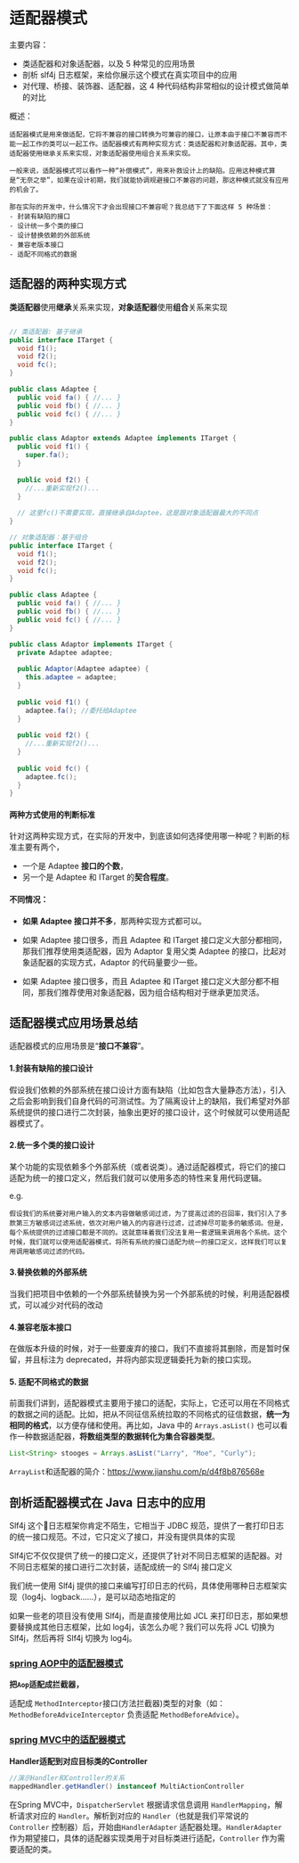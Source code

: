 # 适配器模式

主要内容：

- 类适配器和对象适配器，以及 5 种常见的应用场景
- 剖析 slf4j 日志框架，来给你展示这个模式在真实项目中的应用
- 对代理、桥接、装饰器、适配器，这 4 种代码结构非常相似的设计模式做简单的对比



概述：

```
适配器模式是用来做适配，它将不兼容的接口转换为可兼容的接口，让原本由于接口不兼容而不能一起工作的类可以一起工作。适配器模式有两种实现方式：类适配器和对象适配器。其中，类适配器使用继承关系来实现，对象适配器使用组合关系来实现。

一般来说，适配器模式可以看作一种“补偿模式”，用来补救设计上的缺陷。应用这种模式算是“无奈之举”，如果在设计初期，我们就能协调规避接口不兼容的问题，那这种模式就没有应用的机会了。

那在实际的开发中，什么情况下才会出现接口不兼容呢？我总结下了下面这样 5 种场景：
- 封装有缺陷的接口
- 设计统一多个类的接口
- 设计替换依赖的外部系统
- 兼容老版本接口
- 适配不同格式的数据
```





## 适配器的两种实现方式

**类适配器**使用**继承**关系来实现，**对象适配器**使用**组合**关系来实现

```java

// 类适配器: 基于继承
public interface ITarget {
  void f1();
  void f2();
  void fc();
}

public class Adaptee {
  public void fa() { //... }
  public void fb() { //... }
  public void fc() { //... }
}

public class Adaptor extends Adaptee implements ITarget {
  public void f1() {
    super.fa();
  }
  
  public void f2() {
    //...重新实现f2()...
  }
  
  // 这里fc()不需要实现，直接继承自Adaptee，这是跟对象适配器最大的不同点
}

// 对象适配器：基于组合
public interface ITarget {
  void f1();
  void f2();
  void fc();
}

public class Adaptee {
  public void fa() { //... }
  public void fb() { //... }
  public void fc() { //... }
}

public class Adaptor implements ITarget {
  private Adaptee adaptee;
  
  public Adaptor(Adaptee adaptee) {
    this.adaptee = adaptee;
  }
  
  public void f1() {
    adaptee.fa(); //委托给Adaptee
  }
  
  public void f2() {
    //...重新实现f2()...
  }
  
  public void fc() {
    adaptee.fc();
  }
}
```

#### 两种方式使用的判断标准

针对这两种实现方式，在实际的开发中，到底该如何选择使用哪一种呢？判断的标准主要有两个，

- 一个是 Adaptee **接口的个数**，
- 另一个是 Adaptee 和 ITarget 的**契合程度**。

#### 不同情况：

- **如果 Adaptee 接口并不多**，那两种实现方式都可以。

- 如果 Adaptee 接口很多，而且 Adaptee 和 ITarget 接口定义大部分都相同，那我们推荐使用类适配器，因为 Adaptor 复用父类 Adaptee 的接口，比起对象适配器的实现方式，Adaptor 的代码量要少一些。

- 如果 Adaptee 接口很多，而且 Adaptee 和 ITarget 接口定义大部分都不相同，那我们推荐使用对象适配器，因为组合结构相对于继承更加灵活。



## 适配器模式应用场景总结

适配器模式的应用场景是“**接口不兼容**”。

#### 1.封装有缺陷的接口设计

假设我们依赖的外部系统在接口设计方面有缺陷（比如包含大量静态方法），引入之后会影响到我们自身代码的可测试性。为了隔离设计上的缺陷，我们希望对外部系统提供的接口进行二次封装，抽象出更好的接口设计，这个时候就可以使用适配器模式了。

#### 2.统一多个类的接口设计

某个功能的实现依赖多个外部系统（或者说类）。通过适配器模式，将它们的接口适配为统一的接口定义，然后我们就可以使用多态的特性来复用代码逻辑。

e.g.

```
假设我们的系统要对用户输入的文本内容做敏感词过滤，为了提高过滤的召回率，我们引入了多款第三方敏感词过滤系统，依次对用户输入的内容进行过滤，过滤掉尽可能多的敏感词。但是，每个系统提供的过滤接口都是不同的。这就意味着我们没法复用一套逻辑来调用各个系统。这个时候，我们就可以使用适配器模式，将所有系统的接口适配为统一的接口定义，这样我们可以复用调用敏感词过滤的代码。
```

#### 3.替换依赖的外部系统

当我们把项目中依赖的一个外部系统替换为另一个外部系统的时候，利用适配器模式，可以减少对代码的改动

#### 4.兼容老版本接口

在做版本升级的时候，对于一些要废弃的接口，我们不直接将其删除，而是暂时保留，并且标注为 deprecated，并将内部实现逻辑委托为新的接口实现。

#### 5. 适配不同格式的数据

前面我们讲到，适配器模式主要用于接口的适配，实际上，它还可以用在不同格式的数据之间的适配。比如，把从不同征信系统拉取的不同格式的征信数据，**统一为相同的格式**，以方便存储和使用。再比如，Java 中的 `Arrays.asList()` 也可以看作一种数据适配器，**将数组类型的数据转化为集合容器类型**。

```java
List<String> stooges = Arrays.asList("Larry", "Moe", "Curly");
```

`ArrayList`和适配器的简介：<https://www.jianshu.com/p/d4f8b876568e>



## 剖析适配器模式在 Java 日志中的应用

Slf4j 这个日志框架你肯定不陌生，它相当于 JDBC 规范，提供了一套打印日志的统一接口规范。不过，它只定义了接口，并没有提供具体的实现

Slf4j它不仅仅提供了统一的接口定义，还提供了针对不同日志框架的适配器。对不同日志框架的接口进行二次封装，适配成统一的 Slf4j 接口定义

我们统一使用 Slf4j 提供的接口来编写打印日志的代码，具体使用哪种日志框架实现（log4j、logback……），是可以动态地指定的

如果一些老的项目没有使用 Slf4j，而是直接使用比如 JCL 来打印日志，那如果想要替换成其他日志框架，比如 log4j，该怎么办呢？我们可以先将 JCL 切换为 Slf4j，然后再将 Slf4j 切换为 log4j。



### [spring AOP中的适配器模式](https://snailclimb.gitee.io/javaguide/#/docs/system-design/framework/spring/Spring-Design-Patterns?id=spring-aop%e4%b8%ad%e7%9a%84%e9%80%82%e9%85%8d%e5%99%a8%e6%a8%a1%e5%bc%8f)

**把`Aop`适配成拦截器，**

适配成 `MethodInterceptor`接口(方法拦截器)类型的对象（如：`MethodBeforeAdviceInterceptor` 负责适配 `MethodBeforeAdvice`）。



### [spring MVC中的适配器模式](https://snailclimb.gitee.io/javaguide/#/docs/system-design/framework/spring/Spring-Design-Patterns?id=spring-mvc%e4%b8%ad%e7%9a%84%e9%80%82%e9%85%8d%e5%99%a8%e6%a8%a1%e5%bc%8f)

**Handler适配到对应目标类的Controller**

```java
//演示Handler和Controller的关系
mappedHandler.getHandler() instanceof MultiActionController
```

在Spring MVC中，`DispatcherServlet` 根据请求信息调用 `HandlerMapping`，解析请求对应的 `Handler`。解析到对应的 `Handler`（也就是我们平常说的 `Controller` 控制器）后，开始由`HandlerAdapter` 适配器处理。`HandlerAdapter` 作为期望接口，具体的适配器实现类用于对目标类进行适配，`Controller` 作为需要适配的类。

